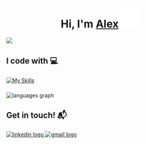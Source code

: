 ###

<p align="center">
  <h1 align="center">Hi, I'm <a href="https://github.com/alejandrocuestagarcia">Alex<a><img src="https://github.com/Kathryn-Jie/Kathryn-Jie/blob/main/wave.gif" width="60px"/></h1>
  <img src="https://images.unsplash.com/photo-1645834410487-4df41a3b7a49?fm=jpg&q=60&w=3000&ixlib=rb-4.0.3&ixid=M3wxMjA3fDB8MHxzZWFyY2h8MTl8fG50fGVufDB8fDB8fHww"/> 

</p>

###

<h2 align="left">I code with 💻</h2>

###

[![My Skills](https://skillicons.dev/icons?i=python,c,cs,js,mysql)](https://skillicons.dev)

###

<div align="left">
  <img src="https://github-readme-stats.vercel.app/api/top-langs?username=alejandrocuestagarcia&locale=en&hide_title=false&layout=compact&card_width=320&langs_count=6&theme=dracula&hide_border=false&order=2" height="150" alt="languages graph"  />
</div>

###

<h2 align="left">Get in touch! 📬</h2>

###

<div align="left">
  <a href="https://www.linkedin.com/in/alejandro-cuesta-garcia" target="_blank">
    <img src="https://img.shields.io/static/v1?message=LinkedIn&logo=linkedin&label=&color=0077B5&logoColor=white&labelColor=&style=for-the-badge" height="40" alt="linkedin logo"  />
  </a>
  <a href="mailto:n.alejandro.cuesta.garcia@gmail.com" target="_blank">
    <img src="https://img.shields.io/static/v1?message=Gmail&logo=gmail&label=&color=D14836&logoColor=white&labelColor=&style=for-the-badge" height="40" alt="gmail logo"  />
  </a>
</div>

###
